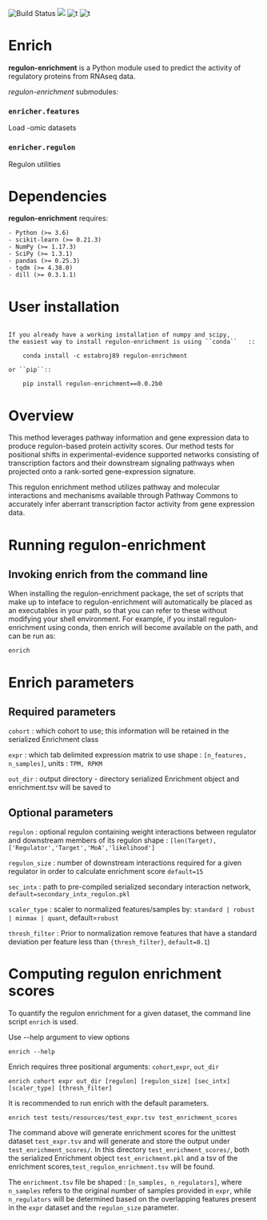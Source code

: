 ![Build Status](https://travis-ci.com/JEstabrook/regulon-enrichment.svg?token=ZRDWBWe9sXCivP1NrZwq&branch=master)  [![](https://img.shields.io/badge/python-3.6+-blue.svg)](https://www.python.org/downloads/release/python-367) ![t](https://img.shields.io/badge/license-MIT-nrightgreen.svg) ![t](https://img.shields.io/badge/status-stable-nrightgreen.svg)


# Enrich

**regulon-enrichment** is a Python module used to predict the activity of regulatory proteins from RNAseq data.

*regulon-enrichment* submodules:

### `enricher.features` ###
Load -omic datasets


### `enricher.regulon` ###
Regulon utilities

# Dependencies

**regulon-enrichment** requires:
~~~~~~~~~~~~
- Python (>= 3.6)
- scikit-learn (>= 0.21.3)
- NumPy (>= 1.17.3)
- SciPy (>= 1.3.1)
- pandas (>= 0.25.3)
- tqdm (>= 4.38.0)
- dill (>= 0.3.1.1)
~~~~~~~~~~~~

# User installation
~~~~~~~~~~~~~~~~~

If you already have a working installation of numpy and scipy,
the easiest way to install regulon-enrichment is using ``conda``   ::

    conda install -c estabroj89 regulon-enrichment

or ``pip``::

    pip install regulon-enrichment==0.0.2b0

~~~~~~~~~~~~~~~~~
# Overview

This method leverages pathway information and gene expression data to produce regulon-based protein activity scores. 
Our method tests for positional shifts in experimental-evidence supported networks consisting of transcription factors 
and their downstream signaling pathways when projected onto a rank-sorted gene-expression signature. 

This regulon enrichment method utilizes pathway and molecular interactions and mechanisms available through Pathway 
Commons to accurately infer aberrant transcription factor activity from gene expression data.

# Running regulon-enrichment
## Invoking enrich from the command line

When installing the regulon-enrichment package, the set of scripts that make up to inteface to regulon-enrichment will 
automatically be placed as an executables in your path, so that you can refer to these without modifying your shell 
environment. For example, if you install regulon-enrichment using conda, then enrich will become available on the path, 
and  can be run as:

~~~~~~~~~~~~~~~~~
enrich
~~~~~~~~~~~~~~~~~

# Enrich parameters

## Required parameters

`cohort` : which cohort to use; this information will be retained in the serialized Enrichment class

`expr` : which tab delimited expression matrix to use shape : `[n_features, n_samples]`, units : `TPM, RPKM`

`out_dir` : output directory - directory serialized Enrichment object and enrichment.tsv will be saved to


## Optional parameters

`regulon` : optional regulon containing weight interactions between regulator and 
            downstream members of its regulon shape : `[len(Target), ['Regulator','Target','MoA','likelihood']`

`regulon_size` : number of downstream interactions required for a given regulator in order to calculate enrichment score `default=15`

`sec_intx` : path to pre-compiled serialized secondary interaction network, `default=secondary_intx_regulon.pkl`

`scaler_type` : scaler to normalized features/samples by: `standard | robust | minmax | quant`, default=`robust`

`thresh_filter` : Prior to normalization remove features that have a standard deviation per feature less than `{thresh_filter}`, `default=0.1`)


# Computing regulon enrichment scores

To quantify the regulon enrichment for a given dataset, the command line script `enrich` is used.

Use --help argument to view options

`enrich --help`

Enrich requires three positional arguments: `cohort`,`expr`, `out_dir`

`enrich cohort expr out_dir [regulon] [regulon_size] [sec_intx] [scaler_type] [thresh_filter] ` 

It is recommended to run enrich with the default parameters. 


`enrich test tests/resources/test_expr.tsv test_enrichment_scores`

The command above will generate enrichment scores for the unittest dataset `test_expr.tsv` and will generate and store the output under `test_enrichment_scores/`. In this directory `test_enrichment_scores/`, both the serialized Enrichment object `test_enrichment.pkl` and a tsv of the enrichment scores,`test_regulon_enrichment.tsv` will be found. 

The `enrichment.tsv` file be shaped : `[n_samples, n_regulators]`, where `n_samples` refers to the original number of samples provided in `expr`, while `n_regulators` will be determined based on the overlapping features present in the `expr` dataset and the `regulon_size` parameter. 
